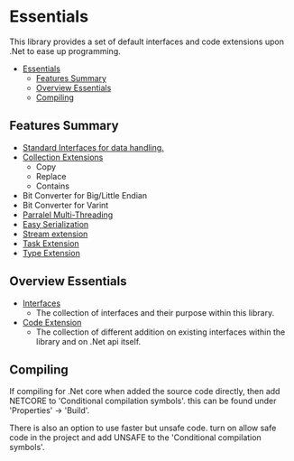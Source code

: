﻿# Essentials

This library provides a set of default interfaces and code extensions upon .Net to ease up programming.

- [Essentials](#essentials)
  - [Features Summary](#features-summary)
  - [Overview Essentials](#overview-essentials)
  - [Compiling](#compiling)

## Features Summary

* [Standard Interfaces for data handling.](./Documentation/Interfaces.md)
* [Collection Extensions](./Documentation/Code_Extensions.md##collection-extension)
  * Copy
  * Replace
  * Contains
* Bit Converter for Big/Little Endian
* Bit Converter for Varint
* [Parralel Multi-Threading](./Documentation/Code_Extensions.md##parallel)
* [Easy Serialization](./Documentation/Code_Extensions.md##serialization)
* [Stream extension](./Documentation/Code_Extensions.md##stream-extension)
* [Task Extension](./Documentation/Code_Extensions.md##task-extension)
* [Type Extension](./Documentation/Code_Extensions.md##type-extension)


## Overview Essentials

* [Interfaces](Interfaces.md)
  * The collection of interfaces and their purpose within this library.
* [Code Extension](Code_Extensions.md)
  * The collection of different addition on existing interfaces within the library and on .Net api itself.


## Compiling

If compiling for .Net core when added the source code directly, then add NETCORE to 'Conditional compilation symbols'. this can be found under 'Properties' -> 'Build'.

There is also an option to use faster but unsafe code. turn on allow safe code in the project and add UNSAFE to the 'Conditional compilation symbols'.
